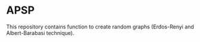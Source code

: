 # APSP
This repository contains function to create random graphs (Erdos-Renyi and Albert-Barabasi technique).
